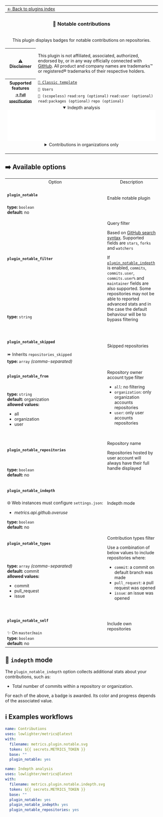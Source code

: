 <!--header-->
<table>
  <tr><td colspan="2"><a href="/README.md#-plugins">← Back to plugins index</a></td></tr>
  <tr><th colspan="2"><h3>🎩 Notable contributions</h3></th></tr>
  <tr><td colspan="2" align="center"><p>This plugin displays badges for notable contributions on repositories.</p>
</td></tr>
  <tr><th>⚠️ Disclaimer</th><td><p>This plugin is not affiliated, associated, authorized, endorsed by, or in any way officially connected with <a href="https://github.com">GitHub</a>.
All product and company names are trademarks™ or registered® trademarks of their respective holders.</p>
</td></tr>
  <tr>
    <th rowspan="3">Supported features<br><sub><a href="metadata.yml">→ Full specification</a></sub></th>
    <td><a href="/source/templates/classic/README.md"><code>📗 Classic template</code></a></td>
  </tr>
  <tr>
    <td><code>👤 Users</code></td>
  </tr>
  <tr>
    <td><code>🔑 (scopeless)</code> <code>read:org (optional)</code> <code>read:user (optional)</code> <code>read:packages (optional)</code> <code>repo (optional)</code></td>
  </tr>
  <tr>
    <td colspan="2" align="center">
      <details open><summary>Indepth analysis</summary><img src="https://github.com/lowlighter/metrics/blob/examples/metrics.plugin.notable.indepth.svg" alt=""></img></details>
      <details><summary>Contributions in organizations only</summary><img src="https://github.com/lowlighter/metrics/blob/examples/metrics.plugin.notable.svg" alt=""></img></details>
      <img width="900" height="1" alt="">
    </td>
  </tr>
</table>
<!--/header-->

## ➡️ Available options

<!--options-->
<table>
  <tr>
    <td align="center" nowrap="nowrap">Option</i></td><td align="center" nowrap="nowrap">Description</td>
  </tr>
  <tr>
    <td nowrap="nowrap"><h4><code>plugin_notable</code></h4></td>
    <td rowspan="2"><p>Enable notable plugin</p>
<img width="900" height="1" alt=""></td>
  </tr>
  <tr>
    <td nowrap="nowrap"><b>type:</b> <code>boolean</code>
<br>
<b>default:</b> no<br></td>
  </tr>
  <tr>
    <td nowrap="nowrap"><h4><code>plugin_notable_filter</code></h4></td>
    <td rowspan="2"><p>Query filter</p>
<p>Based on <a href="https://docs.github.com/en/search-github/getting-started-with-searching-on-github/understanding-the-search-syntax">GitHub search syntax</a>.
Supported fields are <code>stars</code>, <code>forks</code> and <code>watchers</code></p>
<p>If <a href="/source/plugins/notable/README.md#plugin_notable_indepth"><code>plugin_notable_indepth</code></a> is enabled, <code>commits</code>, <code>commits.user</code>, <code>commits.user%</code> and <code>maintainer</code> fields are also supported.
Some repositories may not be able to reported advanced stats and in the case the default behaviour will be to bypass filtering</p>
<img width="900" height="1" alt=""></td>
  </tr>
  <tr>
    <td nowrap="nowrap"><b>type:</b> <code>string</code>
<br></td>
  </tr>
  <tr>
    <td nowrap="nowrap"><h4><code>plugin_notable_skipped</code></h4></td>
    <td rowspan="2"><p>Skipped repositories</p>
<img width="900" height="1" alt=""></td>
  </tr>
  <tr>
    <td nowrap="nowrap">⏩ Inherits <code>repositories_skipped</code><br>
<b>type:</b> <code>array</code>
<i>(comma-separated)</i>
<br></td>
  </tr>
  <tr>
    <td nowrap="nowrap"><h4><code>plugin_notable_from</code></h4></td>
    <td rowspan="2"><p>Repository owner account type filter</p>
<ul>
<li><code>all</code>: no filtering</li>
<li><code>organization</code>: only organization accounts repositories</li>
<li><code>user</code>: only user accounts repositories</li>
</ul>
<img width="900" height="1" alt=""></td>
  </tr>
  <tr>
    <td nowrap="nowrap"><b>type:</b> <code>string</code>
<br>
<b>default:</b> organization<br>
<b>allowed values:</b><ul><li>all</li><li>organization</li><li>user</li></ul></td>
  </tr>
  <tr>
    <td nowrap="nowrap"><h4><code>plugin_notable_repositories</code></h4></td>
    <td rowspan="2"><p>Repository name</p>
<p>Repositories hosted by user account will always have their full handle displayed</p>
<img width="900" height="1" alt=""></td>
  </tr>
  <tr>
    <td nowrap="nowrap"><b>type:</b> <code>boolean</code>
<br>
<b>default:</b> no<br></td>
  </tr>
  <tr>
    <td nowrap="nowrap"><h4><code>plugin_notable_indepth</code></h4></td>
    <td rowspan="2"><p>Indepth mode</p>
<img width="900" height="1" alt=""></td>
  </tr>
  <tr>
    <td nowrap="nowrap">🌐 Web instances must configure <code>settings.json</code>:
<ul>
<li><i>metrics.api.github.overuse</i></li>
</ul>
<b>type:</b> <code>boolean</code>
<br>
<b>default:</b> no<br></td>
  </tr>
  <tr>
    <td nowrap="nowrap"><h4><code>plugin_notable_types</code></h4></td>
    <td rowspan="2"><p>Contribution types filter</p>
<p>Use a combination of below values to include repositories where:</p>
<ul>
<li><code>commit</code>: a commit on default branch was made</li>
<li><code>pull_request</code>: a pull request was opened</li>
<li><code>issue</code>: an issue was opened</li>
</ul>
<img width="900" height="1" alt=""></td>
  </tr>
  <tr>
    <td nowrap="nowrap"><b>type:</b> <code>array</code>
<i>(comma-separated)</i>
<br>
<b>default:</b> commit<br>
<b>allowed values:</b><ul><li>commit</li><li>pull_request</li><li>issue</li></ul></td>
  </tr>
  <tr>
    <td nowrap="nowrap"><h4><code>plugin_notable_self</code></h4></td>
    <td rowspan="2"><p>Include own repositories</p>
<img width="900" height="1" alt=""></td>
  </tr>
  <tr>
    <td nowrap="nowrap">✨ On <code>master</code>/<code>main</code><br>
<b>type:</b> <code>boolean</code>
<br>
<b>default:</b> no<br></td>
  </tr>
</table>
<!--/options-->

## 🔎 `indepth` mode

The `plugin_notable_indepth` option collects additional stats about your contributions, such as:
- Total number of commits within a repository or organization.

For each of the above, a badge is awarded. Its color and progress depends of the associated value.

## ℹ️ Examples workflows

<!--examples-->
```yaml
name: Contributions
uses: lowlighter/metrics@latest
with:
  filename: metrics.plugin.notable.svg
  token: ${{ secrets.METRICS_TOKEN }}
  base: ""
  plugin_notable: yes

```
```yaml
name: Indepth analysis
uses: lowlighter/metrics@latest
with:
  filename: metrics.plugin.notable.indepth.svg
  token: ${{ secrets.METRICS_TOKEN }}
  base: ""
  plugin_notable: yes
  plugin_notable_indepth: yes
  plugin_notable_repositories: yes

```
<!--/examples-->
